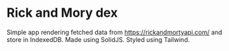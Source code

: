 # Rick and Mory dex

Simple app rendering fetched data from https://rickandmortyapi.com/ and store in IndexedDB. Made using SolidJS. Styled using Tailwind.
